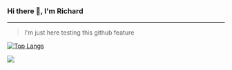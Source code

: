 ### Hi there 👋, I'm Richard
----
> I'm just here testing this github feature

[![Top Langs](https://github-readme-stats.vercel.app/api/top-langs/?username=RichardAlmanza&layout=compact&theme=dark&hide=java&langs_count=10)](https://richardalmanza.com)

![](https://komarev.com/ghpvc/?username=RichardAlmanza&style=flat-square&color=4e0e80&label=Profile+views+since+...+Who+knows+when+(hint:check+commit))

<!--
**RichardAlmanza/RichardAlmanza** is a ✨ _special_ ✨ repository because its `README.md` (this file) appears on your GitHub profile.

Here are some ideas to get you started:

- 🔭 I’m currently working on ...
- 🌱 I’m currently learning ...
- 👯 I’m looking to collaborate on ...
- 🤔 I’m looking for help with ...
- 💬 Ask me about ...
- 📫 How to reach me: ...
- 😄 Pronouns: ...
- ⚡ Fun fact: ...
-->
